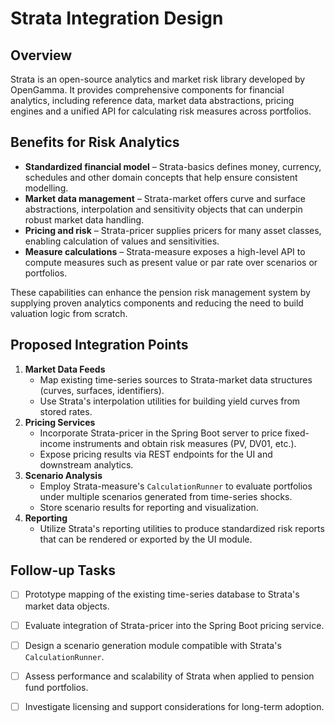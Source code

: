 # Strata Integration Design

## Overview
Strata is an open-source analytics and market risk library developed by OpenGamma. It provides comprehensive components for financial analytics, including reference data, market data abstractions, pricing engines and a unified API for calculating risk measures across portfolios.

## Benefits for Risk Analytics
- **Standardized financial model** – Strata-basics defines money, currency, schedules and other domain concepts that help ensure consistent modelling.
- **Market data management** – Strata-market offers curve and surface abstractions, interpolation and sensitivity objects that can underpin robust market data handling.
- **Pricing and risk** – Strata-pricer supplies pricers for many asset classes, enabling calculation of values and sensitivities.
- **Measure calculations** – Strata-measure exposes a high-level API to compute measures such as present value or par rate over scenarios or portfolios.

These capabilities can enhance the pension risk management system by supplying proven analytics components and reducing the need to build valuation logic from scratch.

## Proposed Integration Points
1. **Market Data Feeds**
   - Map existing time-series sources to Strata-market data structures (curves, surfaces, identifiers).
   - Use Strata's interpolation utilities for building yield curves from stored rates.
2. **Pricing Services**
   - Incorporate Strata-pricer in the Spring Boot server to price fixed-income instruments and obtain risk measures (PV, DV01, etc.).
   - Expose pricing results via REST endpoints for the UI and downstream analytics.
3. **Scenario Analysis**
   - Employ Strata-measure's `CalculationRunner` to evaluate portfolios under multiple scenarios generated from time-series shocks.
   - Store scenario results for reporting and visualization.
4. **Reporting**
   - Utilize Strata's reporting utilities to produce standardized risk reports that can be rendered or exported by the UI module.

## Follow-up Tasks
- [ ] Prototype mapping of the existing time-series database to Strata's market data objects.
- [ ] Evaluate integration of Strata-pricer into the Spring Boot pricing service.
- [ ] Design a scenario generation module compatible with Strata's `CalculationRunner`.
- [ ] Assess performance and scalability of Strata when applied to pension fund portfolios.
- [ ] Investigate licensing and support considerations for long-term adoption.

